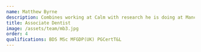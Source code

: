 ```yaml
---
name: Matthew Byrne
description: Combines working at Calm with research he is doing at Manchester University looking at how to measure quality in dental care.
title: Associate Dentist
image: /assets/team/mb3.jpg
order: 4
qualifications: BDS MSc MFGDP(UK) PGCertT&L
---
```


